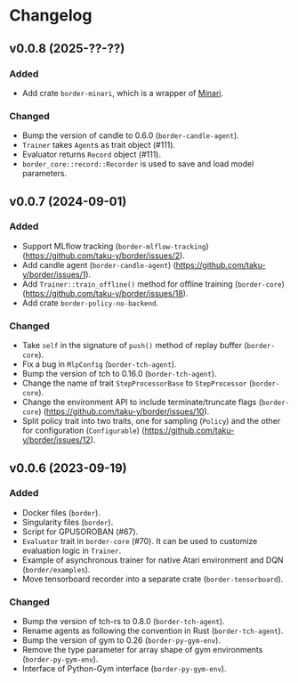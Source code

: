 # Changelog

## v0.0.8 (2025-??-??)

### Added

* Add crate `border-minari`, which is a wrapper of [Minari](https://minari.farama.org).

### Changed

* Bump the version of candle to 0.6.0 (`border-candle-agent`).
* `Trainer` takes `Agent`s as trait object (#111).
* Evaluator returns `Record` object (#111).
* `border_core::record::Recorder` is used to save and load model parameters.

## v0.0.7 (2024-09-01)

### Added

* Support MLflow tracking (`border-mlflow-tracking`) (https://github.com/taku-y/border/issues/2).
* Add candle agent (`border-candle-agent`) (https://github.com/taku-y/border/issues/1).
* Add `Trainer::train_offline()` method for offline training (`border-core`) (https://github.com/taku-y/border/issues/18).
* Add crate `border-policy-no-backend`.

### Changed

* Take `self` in the signature of `push()` method of replay buffer (`border-core`).
* Fix a bug in `MlpConfig` (`border-tch-agent`).
* Bump the version of tch to 0.16.0 (`border-tch-agent`).
* Change the name of trait `StepProcessorBase` to `StepProcessor` (`border-core`).
* Change the environment API to include terminate/truncate flags (`border-core`) (https://github.com/taku-y/border/issues/10).
* Split policy trait into two traits, one for sampling (`Policy`) and the other for configuration (`Configurable`) (https://github.com/taku-y/border/issues/12).

## v0.0.6 (2023-09-19)

### Added

* Docker files (`border`).
* Singularity files (`border`).
* Script for GPUSOROBAN (#67).
* `Evaluator` trait in `border-core` (#70). It can be used to customize evaluation logic in `Trainer`.
* Example of asynchronous trainer for native Atari environment and DQN (`border/examples`).
* Move tensorboard recorder into a separate crate (`border-tensorboard`).

### Changed

* Bump the version of tch-rs to 0.8.0 (`border-tch-agent`).
* Rename agents as following the convention in Rust (`border-tch-agent`).
* Bump the version of gym to 0.26 (`border-py-gym-env`).
* Remove the type parameter for array shape of gym environments (`border-py-gym-env`).
* Interface of Python-Gym interface (`border-py-gym-env`).
